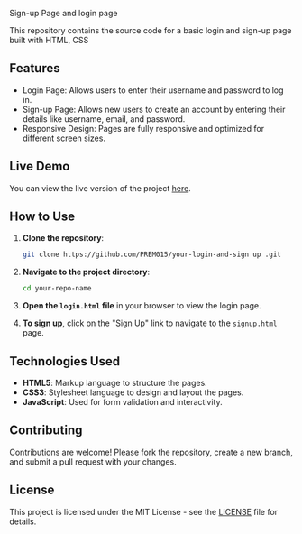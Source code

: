 
Sign-up Page and login page 

This repository contains the source code for a basic login and sign-up page built with HTML, CSS

## Features

- Login Page: Allows users to enter their username and password to log in.
- Sign-up Page: Allows new users to create an account by entering their details like username, email, and password.
- Responsive Design: Pages are fully responsive and optimized for different screen sizes.

## Live Demo

You can view the live version of the project [here](https://PREM015.github.io/login-and-sign-up).



## How to Use

1. **Clone the repository**:
   ```bash
   git clone https://github.com/PREM015/your-login-and-sign up .git
   ```

2. **Navigate to the project directory**:
   ```bash
   cd your-repo-name
   ```

3. **Open the `login.html` file** in your browser to view the login page.

4. **To sign up**, click on the "Sign Up" link to navigate to the `signup.html` page.

## Technologies Used

- **HTML5**: Markup language to structure the pages.
- **CSS3**: Stylesheet language to design and layout the pages.
- **JavaScript**: Used for form validation and interactivity.

## Contributing

Contributions are welcome! Please fork the repository, create a new branch, and submit a pull request with your changes.

## License

This project is licensed under the MIT License - see the [LICENSE](LICENSE) file for details.





